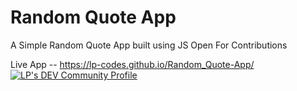 

    
# Random Quote App

A Simple Random Quote App built using JS 
Open For Contributions 

Live App -- https://lp-codes.github.io/Random_Quote-App/
[![LP's DEV Community Profile](https://d2fltix0v2e0sb.cloudfront.net/dev-badge.svg)](https://dev.to/lakpa)
